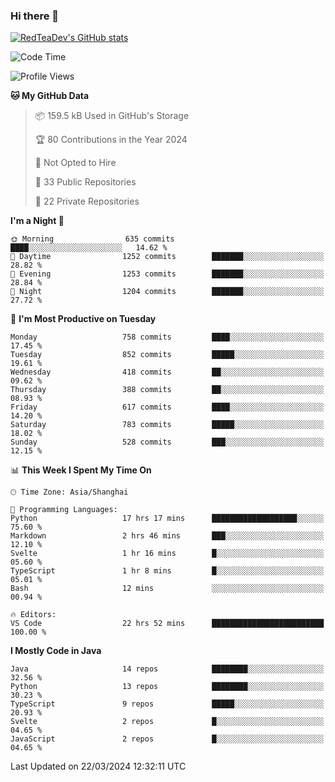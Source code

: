 ### Hi there 👋

<!--
**RedTeaDev/RedTeaDev** is a ✨ _special_ ✨ repository because its `README.md` (this file) appears on your GitHub profile.

Here are some ideas to get you started:

- 🔭 I’m currently working on ...
- 🌱 I’m currently learning ...
- 👯 I’m looking to collaborate on ...
- 🤔 I’m looking for help with ...
- 💬 Ask me about ...
- 📫 How to reach me: ...
- 😄 Pronouns: ...
- ⚡ Fun fact: ...
-->

<!--
[![wakatime](https://wakatime.com/badge/user/6b101ed0-04c0-4490-9283-eb61f2efff96.svg)](https://wakatime.com/@6b101ed0-04c0-4490-9283-eb61f2efff96)
!-->

[![RedTeaDev's GitHub stats](https://github-readme-stats.vercel.app/api?username=RedTeaDev)](https://github.com/anuraghazra/github-readme-stats)
<!--
[![willianrod's wakatime stats](https://github-readme-stats.vercel.app/api/wakatime?username=RedTeaDev)](https://github.com/anuraghazra/github-readme-stats)
!-->
<!--START_SECTION:waka-->
![Code Time](http://img.shields.io/badge/Code%20Time-2%2C120%20hrs%2043%20mins-blue)

![Profile Views](http://img.shields.io/badge/Profile%20Views-3-blue)

**🐱 My GitHub Data** 

> 📦 159.5 kB Used in GitHub's Storage 
 > 
> 🏆 80 Contributions in the Year 2024
 > 
> 🚫 Not Opted to Hire
 > 
> 📜 33 Public Repositories 
 > 
> 🔑 22 Private Repositories 
 > 
**I'm a Night 🦉** 

```text
🌞 Morning                635 commits         ████░░░░░░░░░░░░░░░░░░░░░   14.62 % 
🌆 Daytime                1252 commits        ███████░░░░░░░░░░░░░░░░░░   28.82 % 
🌃 Evening                1253 commits        ███████░░░░░░░░░░░░░░░░░░   28.84 % 
🌙 Night                  1204 commits        ███████░░░░░░░░░░░░░░░░░░   27.72 % 
```
📅 **I'm Most Productive on Tuesday** 

```text
Monday                   758 commits         ████░░░░░░░░░░░░░░░░░░░░░   17.45 % 
Tuesday                  852 commits         █████░░░░░░░░░░░░░░░░░░░░   19.61 % 
Wednesday                418 commits         ██░░░░░░░░░░░░░░░░░░░░░░░   09.62 % 
Thursday                 388 commits         ██░░░░░░░░░░░░░░░░░░░░░░░   08.93 % 
Friday                   617 commits         ████░░░░░░░░░░░░░░░░░░░░░   14.20 % 
Saturday                 783 commits         █████░░░░░░░░░░░░░░░░░░░░   18.02 % 
Sunday                   528 commits         ███░░░░░░░░░░░░░░░░░░░░░░   12.15 % 
```


📊 **This Week I Spent My Time On** 

```text
🕑︎ Time Zone: Asia/Shanghai

💬 Programming Languages: 
Python                   17 hrs 17 mins      ███████████████████░░░░░░   75.60 % 
Markdown                 2 hrs 46 mins       ███░░░░░░░░░░░░░░░░░░░░░░   12.10 % 
Svelte                   1 hr 16 mins        █░░░░░░░░░░░░░░░░░░░░░░░░   05.60 % 
TypeScript               1 hr 8 mins         █░░░░░░░░░░░░░░░░░░░░░░░░   05.01 % 
Bash                     12 mins             ░░░░░░░░░░░░░░░░░░░░░░░░░   00.94 % 

🔥 Editors: 
VS Code                  22 hrs 52 mins      █████████████████████████   100.00 % 
```

**I Mostly Code in Java** 

```text
Java                     14 repos            ████████░░░░░░░░░░░░░░░░░   32.56 % 
Python                   13 repos            ████████░░░░░░░░░░░░░░░░░   30.23 % 
TypeScript               9 repos             █████░░░░░░░░░░░░░░░░░░░░   20.93 % 
Svelte                   2 repos             █░░░░░░░░░░░░░░░░░░░░░░░░   04.65 % 
JavaScript               2 repos             █░░░░░░░░░░░░░░░░░░░░░░░░   04.65 % 
```




 Last Updated on 22/03/2024 12:32:11 UTC
<!--END_SECTION:waka-->


